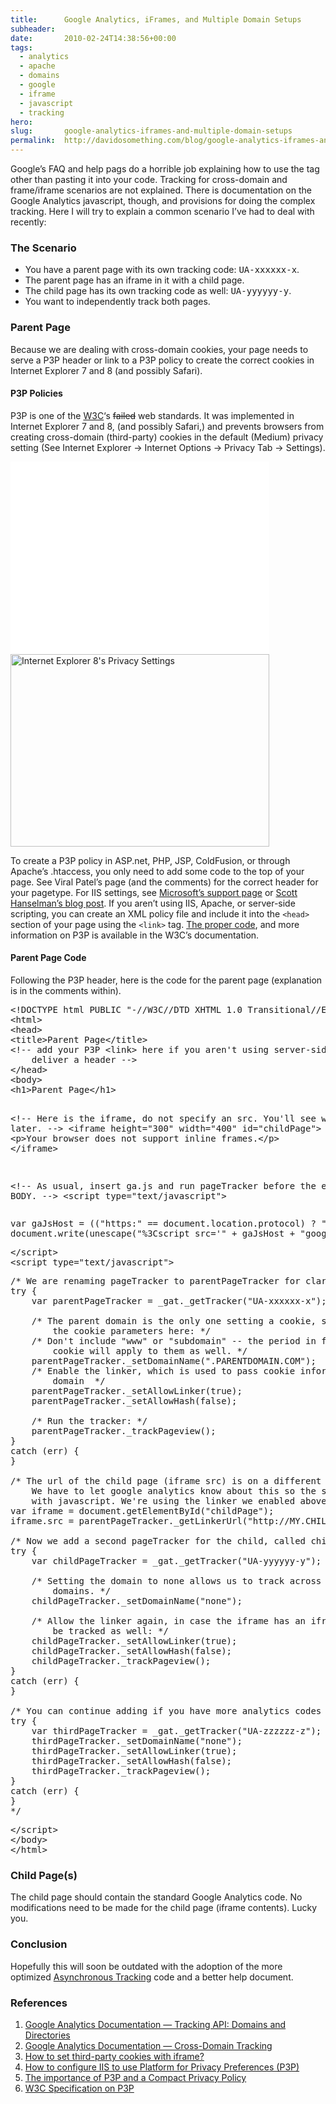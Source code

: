 ```yaml
---
title:      Google Analytics, iFrames, and Multiple Domain Setups
subheader:  
date:       2010-02-24T14:38:56+00:00
tags:
  - analytics
  - apache
  - domains
  - google
  - iframe
  - javascript
  - tracking
hero:       
slug:       google-analytics-iframes-and-multiple-domain-setups
permalink:  http://davidosomething.com/blog/google-analytics-iframes-and-multiple-domain-setups/
---
```



<p>Google&#8217;s FAQ and help pags do a horrible job explaining how to use the tag other than pasting it into your code. Tracking for cross-domain and frame/iframe scenarios are not explained. There is documentation on the Google Analytics javascript, though, and provisions for doing the complex tracking. Here I will try to explain a common scenario I&#8217;ve had to deal with recently:</p>
<h3>The Scenario</h3>
<ul>
<li>You have a parent page with its own tracking code: <samp>UA-xxxxxx-x</samp>.</li>
<li>The parent page has an iframe in it with a child page.</li>
<li>The child page has its own tracking code as well: <samp>UA-yyyyyy-y</samp>.</li>
<li>You want to independently track both pages.</li>
</ul>
<h3>Parent Page</h3>
<p>Because we are dealing with cross-domain cookies, your page needs to serve a P3P header or link to a P3P policy to create the correct cookies in Internet Explorer 7 and 8 (and possibly Safari).<br />
<span id="more-179"></span></p>
<h4>P3P Policies</h4>
<p>P3P is one of the <a href="http://www.w3.org/">W3C</a>&#8216;s <del datetime="2010-02-24T22:49:34+00:00">failed</del> web standards. It was implemented in Internet Explorer 7 and 8, (and possibly Safari,) and prevents browsers from creating cross-domain (third-party) cookies in the default (Medium) privacy setting (See Internet Explorer -> Internet Options -> Privacy Tab -> Settings).</p>
<div class="image"><a href="http://davidosomething.com/content/uploads/ie_p3p.png"><img src="data:image/gif;base64,R0lGODdhAQABAPAAAP///wAAACwAAAAAAQABAEACAkQBADs=" data-lazy-type="image" data-lazy-src="http://davidosomething.com/content/uploads/ie_p3p.png" alt="Internet Explorer 8&#039;s Privacy Settings" title="Internet Explorer 8&#039;s Privacy Settings" width="414" height="308" class="lazy lazy-hidden aligncenter size-full wp-image-192" /><noscript><img src="http://davidosomething.com/content/uploads/ie_p3p.png" alt="Internet Explorer 8&#039;s Privacy Settings" title="Internet Explorer 8&#039;s Privacy Settings" width="414" height="308" class="aligncenter size-full wp-image-192" /></noscript></a></div>
<p>To create a P3P policy in ASP.net, PHP, JSP, ColdFusion, or through Apache&#8217;s .htaccess, you only need to add some code to the top of your page. See Viral Patel&#8217;s page (and the comments) for the correct header for your pagetype. For IIS settings, see <a href="http://support.microsoft.com/kb/324013">Microsoft&#8217;s support page</a> or <a href="http://www.hanselman.com/blog/TheImportanceOfP3PAndACompactPrivacyPolicy.aspx">Scott Hanselman&#8217;s blog post</a>. If you aren&#8217;t using IIS, Apache, or server-side scripting, you can create an XML policy file and include it into the <code>&lt;head></code> section of your page using the <code>&lt;link></code> tag. <a href="http://www.w3.org/TR/P3P/#syntax_link">The proper code</a>, and more information on P3P is available in the W3C&#8217;s documentation.</p>
<h4>Parent Page Code</h4>
<p>Following the P3P header, here is the code for the parent page (explanation is in the comments within).</p>
<pre class="brush: xml">
&lt;!DOCTYPE html PUBLIC "-//W3C//DTD XHTML 1.0 Transitional//EN" "http://www.w3.org/TR/xhtml1/DTD/xhtml1-transitional.dtd"> 
&lt;html>
&lt;head>
&lt;title>Parent Page&lt;/title>
&lt;!-- add your P3P &lt;link> here if you aren't using server-side scripting to
	deliver a header -->
&lt;/head>
&lt;body>
&lt;h1>Parent Page&lt;/h1>

&lt;!-- Here is the iframe, do not specify an src. You'll see why later. -->
&lt;iframe height="300" width="400" id="childPage">
	&lt;p>Your browser does not support inline frames.&lt;/p>
&lt;/iframe>

&lt;!-- As usual, insert ga.js and run pageTracker before the end of BODY. -->
&lt;script type="text/javascript">
</pre>
<pre class="brush: js">
var gaJsHost = (("https:" == document.location.protocol) ? "https://ssl." : "http://www.");
document.write(unescape("%3Cscript src='" + gaJsHost + "google-analytics.com/ga.js' type='text/javascript'%3E%3C/script%3E"));
</pre>
<pre class="brush: xml">
&lt;/script>
&lt;script type="text/javascript">
</pre>
<pre class="brush: js">
/* We are renaming pageTracker to parentPageTracker for clarity. */
try {
	var parentPageTracker = _gat._getTracker("UA-xxxxxx-x"); 
	
	/* The parent domain is the only one setting a cookie, so we have to define
		the cookie parameters here: */
	/* Don't include "www" or "subdomain" -- the period in front means the
		cookie will apply to them as well. */
	parentPageTracker._setDomainName(".PARENTDOMAIN.COM");
	/* Enable the linker, which is used to pass cookie information to another
		domain  */
	parentPageTracker._setAllowLinker(true);
	parentPageTracker._setAllowHash(false);
	
	/* Run the tracker: */
	parentPageTracker._trackPageview();
}
catch (err) {
}

/* The url of the child page (iframe src) is on a different domain.
	We have to let google analytics know about this so the src must be inserted
	with javascript. We're using the linker we enabled above: */
var iframe = document.getElementById("childPage");
iframe.src = parentPageTracker._getLinkerUrl("http://MY.CHILDPAGEURL.COM/");  

/* Now we add a second pageTracker for the child, called childPageTracker */
try {
	var childPageTracker = _gat._getTracker("UA-yyyyyy-y");
	
	/* Setting the domain to none allows us to track across different
		domains. */
	childPageTracker._setDomainName("none");

	/* Allow the linker again, in case the iframe has an iframe that wants to
		be tracked as well: */
	childPageTracker._setAllowLinker(true);
	childPageTracker._setAllowHash(false);
	childPageTracker._trackPageview();
}
catch (err) {
}

/* You can continue adding if you have more analytics codes to track-- e.g.
try {
	var thirdPageTracker = _gat._getTracker("UA-zzzzzz-z");
	thirdPageTracker._setDomainName("none");
	thirdPageTracker._setAllowLinker(true);
	thirdPageTracker._setAllowHash(false);
	thirdPageTracker._trackPageview();
}
catch (err) {
}
*/
</pre>
<pre class="brush: xml">
&lt;/script>
&lt;/body>
&lt;/html>
</pre>
<h3>Child Page(s)</h3>
<p>The child page should contain the standard Google Analytics code. No modifications need to be made for the child page (iframe contents). Lucky you.</p>
<h3>Conclusion</h3>
<p>Hopefully this will soon be outdated with the adoption of the more optimized <a href="http://code.google.com/apis/analytics/docs/tracking/asyncTracking.html">Asynchronous Tracking</a> code and a better help document.</p>
<h3>References</h3>
<ol>
<li><a href="http://code.google.com/apis/analytics/docs/gaJS/gaJSApiDomainDirectory.html">Google Analytics Documentation &mdash; Tracking API: Domains and Directories</a></li>
<li><a href="http://code.google.com/apis/analytics/docs/tracking/gaTrackingSite.html">Google Analytics Documentation &mdash; Cross-Domain Tracking</a></li>
<li><a href="http://viralpatel.net/blogs/2008/12/how-to-set-third-party-cookies-with-iframe.html">How to set third-party cookies with iframe?</a></li>
<li><a href="http://support.microsoft.com/kb/324013">How to configure IIS to use Platform for Privacy Preferences (P3P)</a></li>
<li><a href="http://www.hanselman.com/blog/TheImportanceOfP3PAndACompactPrivacyPolicy.aspx">The importance of P3P and a Compact Privacy Policy</a></li>
<li><a href="http://www.w3.org/TR/P3P">W3C Specification on P3P</a></li>
</ol>

